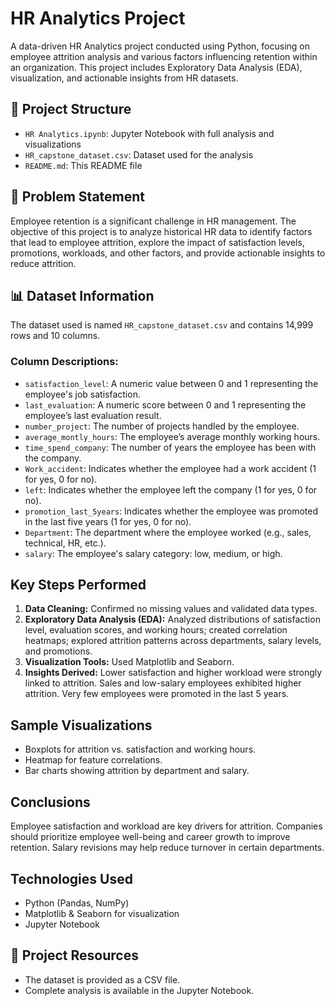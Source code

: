 # HR Analytics Project

A data-driven HR Analytics project conducted using Python, focusing on employee attrition analysis and various factors influencing retention within an organization. This project includes Exploratory Data Analysis (EDA), visualization, and actionable insights from HR datasets.

## 📂 Project Structure

* `HR Analytics.ipynb`: Jupyter Notebook with full analysis and visualizations
* `HR_capstone_dataset.csv`: Dataset used for the analysis
* `README.md`: This README file

## 📝 Problem Statement

Employee retention is a significant challenge in HR management. The objective of this project is to analyze historical HR data to identify factors that lead to employee attrition, explore the impact of satisfaction levels, promotions, workloads, and other factors, and provide actionable insights to reduce attrition.

## 📊 Dataset Information

The dataset used is named `HR_capstone_dataset.csv` and contains 14,999 rows and 10 columns.

### Column Descriptions:

* `satisfaction_level`: A numeric value between 0 and 1 representing the employee's job satisfaction.
* `last_evaluation`: A numeric score between 0 and 1 representing the employee’s last evaluation result.
* `number_project`: The number of projects handled by the employee.
* `average_montly_hours`: The employee’s average monthly working hours.
* `time_spend_company`: The number of years the employee has been with the company.
* `Work_accident`: Indicates whether the employee had a work accident (1 for yes, 0 for no).
* `left`: Indicates whether the employee left the company (1 for yes, 0 for no).
* `promotion_last_5years`: Indicates whether the employee was promoted in the last five years (1 for yes, 0 for no).
* `Department`: The department where the employee worked (e.g., sales, technical, HR, etc.).
* `salary`: The employee's salary category: low, medium, or high.

##  Key Steps Performed

1. **Data Cleaning:** Confirmed no missing values and validated data types.
2. **Exploratory Data Analysis (EDA):** Analyzed distributions of satisfaction level, evaluation scores, and working hours; created correlation heatmaps; explored attrition patterns across departments, salary levels, and promotions.
3. **Visualization Tools:** Used Matplotlib and Seaborn.
4. **Insights Derived:** Lower satisfaction and higher workload were strongly linked to attrition. Sales and low-salary employees exhibited higher attrition. Very few employees were promoted in the last 5 years.

##  Sample Visualizations

* Boxplots for attrition vs. satisfaction and working hours.
* Heatmap for feature correlations.
* Bar charts showing attrition by department and salary.

##  Conclusions

Employee satisfaction and workload are key drivers for attrition. Companies should prioritize employee well-being and career growth to improve retention. Salary revisions may help reduce turnover in certain departments.

##  Technologies Used

* Python (Pandas, NumPy)
* Matplotlib & Seaborn for visualization
* Jupyter Notebook

## 🔗 Project Resources

* The dataset is provided as a CSV file.
* Complete analysis is available in the Jupyter Notebook.
